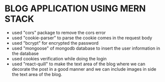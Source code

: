 # BLOG APPLICATION USING MERN STACK

- used "cors" package to remove the cors error
- used "cookie-parser" to parse the cookie comes in the request body
- used "bcrypt" for encrypted the password
- used "mongoose" of mongodb database to insert the user information in the database
- used cookies verification while doing the login
- used "react-quill" to make the text area of the blog where we can decorate the post in a good manner and we can include images in side the text area of the blog.
